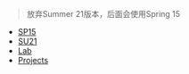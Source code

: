 > 放弃Summer 21版本，后面会使用Spring 15

- [SP15](https://inst.eecs.berkeley.edu//~cs61c/sp15/)
- [SU21](https://cs61c.org/su21/)
- [Lab](https://github.com/cs-learning-every-day/cs61c-lab)
- [Projects](https://github.com/cs-learning-every-day/cs61c-projects)

